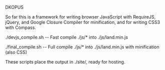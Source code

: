 DKOPUS

So far this is a framework for writing browser JavaScript with RequireJS, jQuery, and Google Closure Compiler for minification, and for writing CSS3 with Compass.

./devjs_compile.sh -- Fast compile ./js/* into ./js/land.min.js

./final_compile.sh -- Full compile ./js/* into ./js/land.min.js with minification (also CSS)

These scripts place the output in ./site/, ready for hosting.

